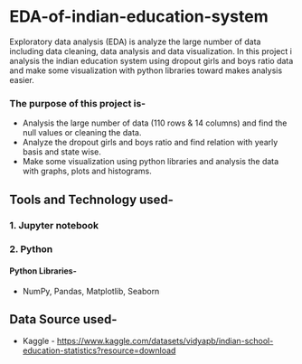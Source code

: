 # EDA-of-indian-education-system
Exploratory data analysis (EDA) is analyze the large number of data including data cleaning, data analysis and data visualization. In this project i analysis the indian education system using dropout girls and boys ratio data and make some visualization with python libraries toward makes analysis easier.

### The purpose of this project is-
* Analysis the large number of data (110 rows & 14 columns) and find the null values or cleaning the data.
* Analyze the dropout girls and boys ratio and find relation with yearly basis and state wise.
* Make some visualization using python libraries and analysis the data with graphs, plots and histograms. 

## Tools and Technology used-
### 1. Jupyter notebook
### 2. Python
#### Python Libraries-
* NumPy, Pandas, Matplotlib, Seaborn

## Data Source used-
   * Kaggle - https://www.kaggle.com/datasets/vidyapb/indian-school-education-statistics?resource=download
